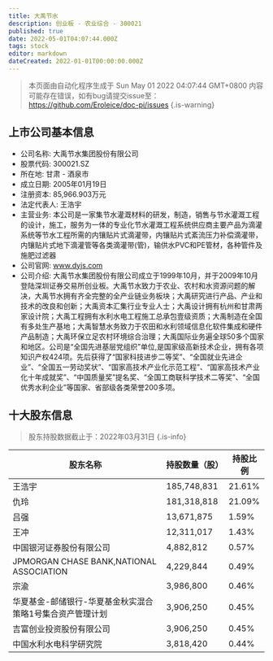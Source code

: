 ```yaml
---
title: 大禹节水
description: 创业板 - 农业综合 - 300021
published: true
date: 2022-05-01T04:07:44.000Z
tags: stock
editor: markdown
dateCreated: 2022-01-01T00:00:00.000Z
---
```


> 本页面由自动化程序生成于 Sun May 01 2022 04:07:44 GMT+0800
> 内容可能存在错误，如有bug请提交issue至：https://github.com/Eroleice/doc-pi/issues
{.is-warning}

## 上市公司基本信息
- 公司名称: 大禹节水集团股份有限公司
- 股票代码: 300021.SZ
- 所在地: 甘肃 - 酒泉市
- 成立日期: 2005年01月19日
- 注册资本: 85,966.903万元
- 法定代表人: 王浩宇
- 主营业务: 本公司是一家集节水灌溉材料的研发，制造，销售与节水灌溉工程的设计，施工，服务为一体的专业化节水灌溉工程系统供应商主要产品为滴灌系统等节水工程所需的内镶贴片式滴灌带，内镶贴片式紊流压力补偿滴灌带，内镶贴片式地下滴灌管等各类滴灌带(管)，输供水PVC和PE管材，各种管件及施肥过滤器
- 公司官网: www.dyjs.com
- 公司介绍: 大禹节水集团股份有限公司成立于1999年10月，并于2009年10月登陆深圳证券交易所创业板。大禹节水致力于农业、农村和水资源问题的解决，大禹节水拥有齐全完整的全产业链业务板块；大禹研究进行产品、产业和技术的改良和创新；大禹资本汇集行业专业人士；大禹设计拥有杭州和甘肃两家设计院；大禹工程拥有水利水电工程施工总承包壹级资质；大禹制造在全国有多处生产基地；大禹智慧水务致力于农田和水利领域信息化软件集成和硬件产品制造；大禹环保立足农村环境综合治理；大禹国际业务遍全球50多个国家和地区。公司是“全国先进基层党组织”单位,是国家级高新技术企业，拥有各项知识产权424项。先后获得了“国家科技进步二等奖”、“全国就业先进企业”、“全国五一劳动奖状”、“国家高技术产业化示范工程”、“国家高技术产业化十年成就奖”、“中国质量奖”提名奖、“全国工商联科学技术二等奖”、“全国优秀水利企业”等国家、省部级各类荣誉200多项。


## 十大股东信息
> 股东持股数据截止于：2022年03月31日
{.is-info}

| 股东名称 | 持股数量（股） | 持股比例 |
| --- | --- | --- |
| 王浩宇 | 185,748,831 | 21.61% |
| 仇玲 | 181,318,818 | 21.09% |
| 吕强 | 13,671,875 | 1.59% |
| 王冲 | 12,311,017 | 1.43% |
| 中国银河证券股份有限公司 | 4,882,812 | 0.57% |
| JPMORGAN CHASE BANK,NATIONAL ASSOCIATION | 4,229,844 | 0.49% |
| 宗渝 | 3,986,800 | 0.46% |
| 华夏基金-邮储银行-华夏基金秋实混合策略1号集合资产管理计划 | 3,906,250 | 0.45% |
| 吉富创业投资股份有限公司 | 3,906,250 | 0.45% |
| 中国水利水电科学研究院 | 3,818,420 | 0.44% |




